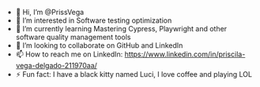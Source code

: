 - 👋 Hi, I’m @PrissVega
- 👀 I’m interested in Software testing optimization
- 🌱 I’m currently learning Mastering Cypress, Playwright and other software quality management tools
- 💞️ I’m looking to collaborate on GitHub and LinkedIn
- 📫 How to reach me on LinkedIn: https://www.linkedin.com/in/priscila-vega-delgado-211970aa/
- ⚡ Fun fact: I have a black kitty named Luci, I love coffee and playing LOL

<!---
PrissVega/PrissVega is a ✨ special ✨ repository because its `README.md` (this file) appears on your GitHub profile.
You can click the Preview link to take a look at your changes.
--->
